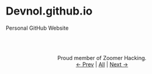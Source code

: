 # Devnol.github.io

Personal GitHub Website

<br><br><p align="center">Proud member of Zoomer Hacking.<br><a href="https://oxygemo.github.io/"> <- Prev</a> | <a href="https://stephenvk.xyz/ring/">All</a> | <a href="https://stephenvk.xyz/">Next -></a></p>
